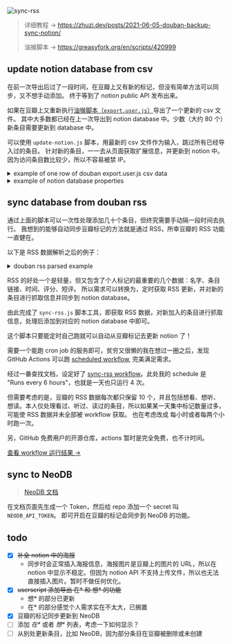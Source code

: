 ![sync-rss](https://github.com/bambooom/douban-backup/actions/workflows/sync-rss.js.yml/badge.svg)

> 详细教程 -> https://zhuzi.dev/posts/2021-06-05-douban-backup-sync-notion/
>
> 油猴脚本 -> https://greasyfork.org/en/scripts/420999

## update notion database from csv

在前一次导出后过了一段时间，在豆瓣上又有新的标记，但没有简单方法可以同步，又不想手动添加。
终于等到了 notion public API 发布出来。

如果在豆瓣上又重新执行[油猴脚本（`export.user.js`）](https://greasyfork.org/en/scripts/420999)导出了一个更新的 csv 文件。
其中大多数都已经在上一次导出到 notion database 中。少数（大约 80 个）新条目需要更新到 database 中。

可以使用 `update-notion.js` 脚本，用最新的 csv 文件作为输入，跳过所有已经导入过的条目。
针对新的条目，一一去从页面获取扩展信息，并更新到 notion 中。
因为访问条目数比较少，所以不容易被禁 IP。

<details>
  <summary>example of one row of douban export.user.js csv data</summary>
  <pre>
{
  '标题': '无间双龙：这份爱，才是正义 / ウロボロス～この愛こそ正  義。',
  '个人评分': '5',
  '打分日期': '2015/03/21',
  '我的短评': '5星打的绝对不是剧情！为建国，为toma，为一众cast就  是如此任性ˊ_>ˋ(1 有用)',
  '上映日期': '2015/01/16',
  '制片国家': '日本',
  '条目链接': 'https://movie.douban.com/subject/25953663/'
}
  </pre>
</details>

<details>
  <summary>example of notion database properties</summary>
  <pre>
{
  '条目链接': {
    id: '=jBf',
      type: 'url',
        url: 'https://movie.douban.com/subject/26277363/'
  },
  'IMDb 链接': {
    id: '@ME}',
      type: 'url',
        url: 'https://www.imdb.com/title/tt5419278'
  },
  '主演': { id: 'X{lL', type: 'rich_text', rich_text: [[Object]] },
  '个人评分': {
    id: 'Z^ph',
    type: 'multi_select',
    multi_select: [ { id: 'FRXk', name: '5', color: 'pink' } ]
    // multi_select: [], // empty array if no value for rating
  },
  '打分日期': {
    id: 'e\\{[',
      type: 'date',
        date: { start: '2021-01-19', end: null }
  },
  '类型': {
    id: 'pzY>',
      type: 'multi_select',
        multi_select: [[Object], [Object]]
  },
  '海报': {
    id: 't@Fv',
    type: 'files',
    files: [
    {
      name: 'https://img3.doubanio.com/view/photo/s_ratio_poster/public/p2524998570.jpg'
    }
  ]
  },
  '我的短评': { id: 'wG?R', type: 'rich_text', rich_text: [[Object]] },
  '上映年份': { id: 'xghA', type: 'number', number: 2016 },
  '导演': { id: 'y]UL', type: 'rich_text', rich_text: [[Object]] },
  '标题': { id: 'title', type: 'title', title: [[Object]] }
}
  </pre>
</details>



## sync database from douban rss
通过上面的脚本可以一次性处理添加几十个条目，但终究需要手动隔一段时间去执行。
我想到的能够自动同步豆瓣标记的方法就是通过 RSS，所幸豆瓣的 RSS 功能一直健在。

以下是 RSS 数据解析之后的例子：

<details>
  <summary>douban rss parsed example</summary>
  <pre>
#竹子哟竹子#✨ 的收藏
{
  creator: '#竹子哟竹子#✨',
  title: '想看白蛇传·情',
  link: 'http://movie.douban.com/subject/34825976/',
  pubDate: 'Mon, 31 May 2021 15:14:58 GMT',
  'dc:creator': '#竹子哟竹子#✨',
  content:
    `<table><tr> <td width="80px"><a href="https://movie.douban.com/subject/34825976/" title="白蛇传·情"> <img src="https://img9.doubanio.com/view/photo/s_ratio_poster/public/p2645106865.webp" alt="白蛇传·情"></a></td> <td> <p>推荐: 很差/较差/还行/推荐/力荐</p> </td></tr></table>`,
  contentSnippet: '',
  guid: 'https://www.douban.com/people/MoNoMilky/interests/2898270366',
  isoDate: '2021-05-31T15:14:58.000Z'
}
{
  creator: '#竹子哟竹子#✨',
  title: '想看大宋提刑官',
  link: 'http://movie.douban.com/subject/2239292/',
  pubDate: 'Mon, 31 May 2021 15:12:13 GMT',
  'dc:creator': '#竹子哟竹子#✨',
  content: '\n' +
    '\n' +
    '    <table><tr>\n' +
    '    <td width="80px"><a href="https://movie.douban.com/subject/2239292/" title="大宋提刑官">\n' +
    '    <img src="https://img1.doubanio.com/view/photo/s_ratio_poster/public/p2397544089.jpg" alt="大宋提刑官"></a></td>\n' +
    '    <td>\n' +
    '<p>推荐: 还行</p><p>备注: 测试
    短评第 2 行</p>'
    '    </td></tr></table>\n',
  contentSnippet: '推荐: 还行\n备注: 测试\n短评第 2 行',
  guid: 'https://www.douban.com/people/MoNoMilky/interests/2898265663',
  isoDate: '2021-05-31T15:12:13.000Z'
}
  </pre>
</details>

RSS 的好处一个是轻量，但又包含了个人标记的最重要的几个数据：名字、条目链接、时间、评分、短评。
所以需求可以转换为，定时获取 RSS 更新，并对新的条目进行抓取信息并同步到 notion database。

由此完成了 `sync-rss.js` 脚本工具，即获取 RSS 数据，对新加入的条目进行抓取信息，处理后添加到对应的 notion database 中即可。

这个脚本只要能定时自己跑就可以自动从豆瓣标记去更新 notion 了！

需要一个能跑 cron job 的服务即可，贫穷又很懒的我在想过一圈之后，发现 GitHub Actions 可以跑 [scheduled workflow](https://docs.github.com/en/actions/reference/events-that-trigger-workflows#schedule), 完美满足需求。

经过一番查找文档，设定好了 [sync-rss workflow](./.github/workflows/sync-rss.js.yml)。此处我的 schedule 是 "Runs every 6 hours"，也就是一天也只运行 4 次。

但需要考虑的是，豆瓣的 RSS 数据每次都只保留 10 个，并且包括想看、想听、想读。本人仅处理看过、听过、读过的条目，所以如果某一天集中标记数量过多，可能使 RSS 数据并未全部被 workflow 获取。
也在考虑改成 每小时或者每两个小时跑一次。

另，GitHub 免费用户的开源仓库，actions 暂时是完全免费，也不计时间。

[查看 workflow 运行结果 ->](https://github.com/bambooom/douban-backup/actions/workflows/sync-rss.js.yml)

## sync to NeoDB

> [NeoDB 文档](https://neodb.social/developer/)

在文档页面先生成一个 Token，然后给 repo 添加一个 secret 叫 `NEODB_API_TOKEN`。
即可开启在豆瓣的标记会同步到 NeoDB 的功能。

## todo
- [x] ~~补全 notion 中的海报~~
  - 同步时会正常插入海报信息，海报图片是豆瓣上的图片的 URL，所以在 notion 中显示不稳定。但因为 notion API 不支持上传文件，所以也无法直接插入图片。暂时不做任何优化。
- [x] ~~userscript 添加导出 在* 和 想* 的功能~~
  - 想* 的部分已更新
  - 在* 的部分感觉个人需求实在不太大，已搁置
- [x] 豆瓣的标记同步更新到 NeoDB
- [ ] 添加 *在\** 或者 *想\** 列表，考虑一下如何显示？
- [ ] 从别处更新条目，比如 NeoDB，因为部分条目在豆瓣被删除或未创建
